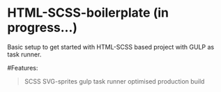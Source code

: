 # HTML-SCSS-boilerplate (in progress...)
Basic setup to get started with HTML-SCSS based project with GULP as task runner.

#Features:
>SCSS
>SVG-sprites
>gulp task runner
>optimised production build
